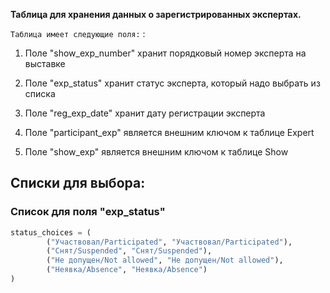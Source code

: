 **Таблица для хранения данных о зарегистрированных экспертах.**
 
`Таблица имеет следующие поля:`
:

  1. Поле "show_exp_number" хранит порядковый номер эксперта на выставке

  2. Поле "exp_status" хранит статус эксперта, который надо выбрать из списка

  3. Поле "reg_exp_date" хранит дату регистрации эксперта

  4. Поле "participant_exp" является внешним ключом к таблице Expert

  5. Поле "show_exp" является внешним ключом к таблице Show

## Списки для выбора:

### Cписок для поля "exp_status"

``` python
status_choices = (
        ("Участвовал/Participated", "Участвовал/Participated"),
        ("Снят/Suspended", "Снят/Suspended"),
        ("Не допущен/Not allowed", "Не допущен/Not allowed"),
        ("Неявка/Absence", "Неявка/Absence")
)
```

